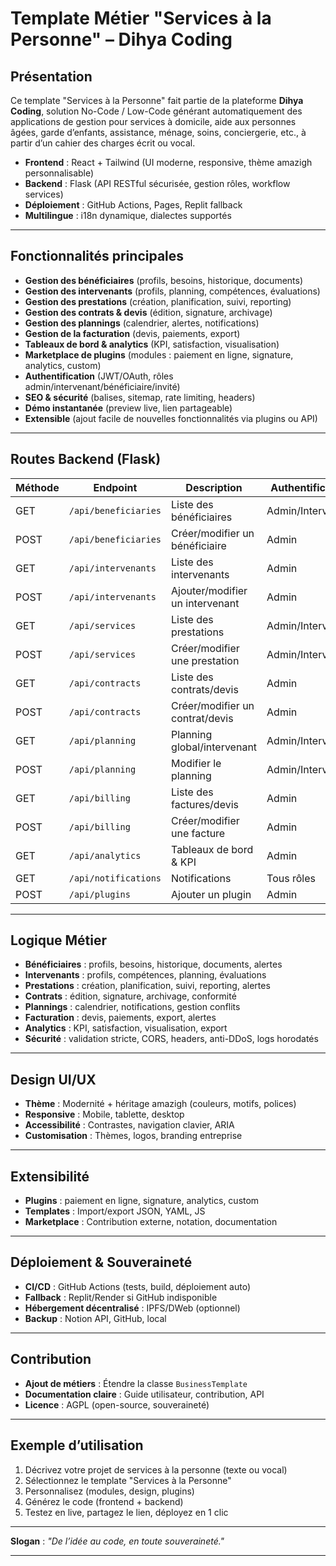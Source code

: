 # Template Métier "Services à la Personne" – Dihya Coding

## Présentation

Ce template "Services à la Personne" fait partie de la plateforme **Dihya Coding**, solution No-Code / Low-Code générant automatiquement des applications de gestion pour services à domicile, aide aux personnes âgées, garde d’enfants, assistance, ménage, soins, conciergerie, etc., à partir d’un cahier des charges écrit ou vocal.

- **Frontend** : React + Tailwind (UI moderne, responsive, thème amazigh personnalisable)
- **Backend** : Flask (API RESTful sécurisée, gestion rôles, workflow services)
- **Déploiement** : GitHub Actions, Pages, Replit fallback
- **Multilingue** : i18n dynamique, dialectes supportés

---

## Fonctionnalités principales

- **Gestion des bénéficiaires** (profils, besoins, historique, documents)
- **Gestion des intervenants** (profils, planning, compétences, évaluations)
- **Gestion des prestations** (création, planification, suivi, reporting)
- **Gestion des contrats & devis** (édition, signature, archivage)
- **Gestion des plannings** (calendrier, alertes, notifications)
- **Gestion de la facturation** (devis, paiements, export)
- **Tableaux de bord & analytics** (KPI, satisfaction, visualisation)
- **Marketplace de plugins** (modules : paiement en ligne, signature, analytics, custom)
- **Authentification** (JWT/OAuth, rôles admin/intervenant/bénéficiaire/invité)
- **SEO & sécurité** (balises, sitemap, rate limiting, headers)
- **Démo instantanée** (preview live, lien partageable)
- **Extensible** (ajout facile de nouvelles fonctionnalités via plugins ou API)

---

## Routes Backend (Flask)

| Méthode | Endpoint                | Description                                 | Authentification      |
|---------|-------------------------|---------------------------------------------|-----------------------|
| GET     | `/api/beneficiaries`    | Liste des bénéficiaires                     | Admin/Intervenant     |
| POST    | `/api/beneficiaries`    | Créer/modifier un bénéficiaire              | Admin                 |
| GET     | `/api/intervenants`     | Liste des intervenants                      | Admin                 |
| POST    | `/api/intervenants`     | Ajouter/modifier un intervenant             | Admin                 |
| GET     | `/api/services`         | Liste des prestations                       | Admin/Intervenant     |
| POST    | `/api/services`         | Créer/modifier une prestation               | Admin/Intervenant     |
| GET     | `/api/contracts`        | Liste des contrats/devis                    | Admin                 |
| POST    | `/api/contracts`        | Créer/modifier un contrat/devis             | Admin                 |
| GET     | `/api/planning`         | Planning global/intervenant                 | Admin/Intervenant     |
| POST    | `/api/planning`         | Modifier le planning                        | Admin/Intervenant     |
| GET     | `/api/billing`          | Liste des factures/devis                    | Admin                 |
| POST    | `/api/billing`          | Créer/modifier une facture                  | Admin                 |
| GET     | `/api/analytics`        | Tableaux de bord & KPI                      | Admin                 |
| GET     | `/api/notifications`    | Notifications                               | Tous rôles            |
| POST    | `/api/plugins`          | Ajouter un plugin                           | Admin                 |

---

## Logique Métier

- **Bénéficiaires** : profils, besoins, historique, documents, alertes
- **Intervenants** : profils, compétences, planning, évaluations
- **Prestations** : création, planification, suivi, reporting, alertes
- **Contrats** : édition, signature, archivage, conformité
- **Plannings** : calendrier, notifications, gestion conflits
- **Facturation** : devis, paiements, export, alertes
- **Analytics** : KPI, satisfaction, visualisation, export
- **Sécurité** : validation stricte, CORS, headers, anti-DDoS, logs horodatés

---

## Design UI/UX

- **Thème** : Modernité + héritage amazigh (couleurs, motifs, polices)
- **Responsive** : Mobile, tablette, desktop
- **Accessibilité** : Contrastes, navigation clavier, ARIA
- **Customisation** : Thèmes, logos, branding entreprise

---

## Extensibilité

- **Plugins** : paiement en ligne, signature, analytics, custom
- **Templates** : Import/export JSON, YAML, JS
- **Marketplace** : Contribution externe, notation, documentation

---

## Déploiement & Souveraineté

- **CI/CD** : GitHub Actions (tests, build, déploiement auto)
- **Fallback** : Replit/Render si GitHub indisponible
- **Hébergement décentralisé** : IPFS/DWeb (optionnel)
- **Backup** : Notion API, GitHub, local

---

## Contribution

- **Ajout de métiers** : Étendre la classe `BusinessTemplate`
- **Documentation claire** : Guide utilisateur, contribution, API
- **Licence** : AGPL (open-source, souveraineté)

---

## Exemple d’utilisation

1. Décrivez votre projet de services à la personne (texte ou vocal)
2. Sélectionnez le template "Services à la Personne"
3. Personnalisez (modules, design, plugins)
4. Générez le code (frontend + backend)
5. Testez en live, partagez le lien, déployez en 1 clic

---

**Slogan** : _"De l’idée au code, en toute souveraineté."_

---